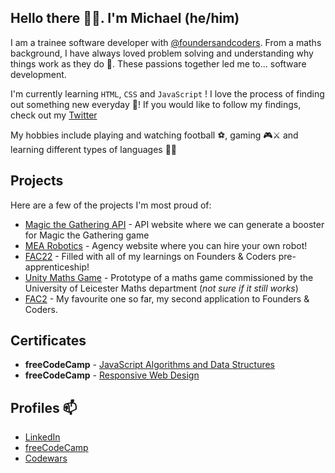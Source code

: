 ## Hello there 👋🏾. I'm Michael (he/him)

I am a trainee software developer with [@foundersandcoders](https://github.com/foundersandcoders). From a maths background, I have always loved problem solving and understanding why things work as they do 🧠. These passions together led me to...  software development.

I'm currently learning `HTML`, `CSS` and `JavaScript` ! I love the process of finding out something new everyday 🤩! If you would like to follow my findings, check out my [Twitter](https://twitter.com/michWills99)

My hobbies include playing and watching football ⚽, gaming 🎮⚔ and learning different types of languages 👩‍💻

## Projects

Here are a few of the projects I'm most proud of:

- [Magic the Gathering API](https://fac22.github.io/michaelAlexAPI/) - API website where we can generate a booster for Magic the Gathering game
- [MEA Robotics](https://fac22.github.io/Michael-Elena-Agency/) - Agency website where you can hire your own robot!
- [FAC22](https://mjow1999.github.io/FAC22/) - Filled with all of my learnings on Founders & Coders pre-apprenticeship!
- [Unity Maths Game](https://github.com/MJOW1999/Unity-Maths-Game) - Prototype of a maths game commissioned by the University of Leicester Maths department (*not sure if it still works*)
- [FAC2](https://mjow1999.github.io/FAC2/) - My favourite one so far, my second application to Founders & Coders.

## Certificates
- **freeCodeCamp** - [JavaScript Algorithms and Data Structures](https://www.freecodecamp.org/certification/mjow1999/javascript-algorithms-and-data-structures)
- **freeCodeCamp** - [Responsive Web Design](https://www.freecodecamp.org/certification/mjow1999/responsive-web-design)

## Profiles 📫

- [LinkedIn](https://www.linkedin.com/in/michael-williams-17a9b81a0/)
- [freeCodeCamp](https://www.freecodecamp.org/mjow1999)
- [Codewars](https://www.codewars.com/users/MJOW1999/)


<!--
**MJOW1999/MJOW1999** is a ✨ _special_ ✨ repository because its `README.md` (this file) appears on your GitHub profile.

Here are some ideas to get you started:

- 🔭 I’m currently working on ...
- 🌱 I’m currently learning ...
- 👯 I’m looking to collaborate on ...
- 🤔 I’m looking for help with ...
- 💬 Ask me about ...
- 📫 How to reach me: ...
- 😄 Pronouns: ...
- ⚡ Fun fact: ...
-->
